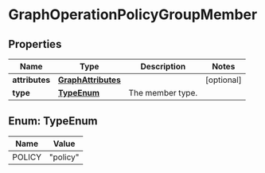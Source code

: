 # GraphOperationPolicyGroupMember

## Properties
Name | Type | Description | Notes
------------ | ------------- | ------------- | -------------
**attributes** | [**GraphAttributes**](GraphAttributes.md) |  |  [optional]
**type** | [**TypeEnum**](#TypeEnum) | The member type. | 

<a name="TypeEnum"></a>
## Enum: TypeEnum
Name | Value
---- | -----
POLICY | &quot;policy&quot;
